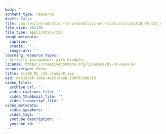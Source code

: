 ```yaml
---
body: ''
content_type: resource
draft: false
file: courses/introduction-to-probability-and-statistics/mit18_05_s22_studio8.zip
file_size: 281190
file_type: application/zip
image_metadata:
  caption: ''
  credit: ''
  image-alt: ''
learning_resource_types:
- Activity Assignments with Examples
license: https://creativecommons.org/licenses/by-nc-sa/4.0/
resourcetype: Other
title: mit18_05_s22_studio8.zip
uid: 84c18560-3a8a-4a65-b6e6-208fd33de7f0
video_files:
  archive_url: ''
  video_captions_file: ''
  video_thumbnail_file: ''
  video_transcript_file: ''
video_metadata:
  video_speakers: ''
  video_tags: ''
  youtube_description: ''
  youtube_id: ''
---
```


